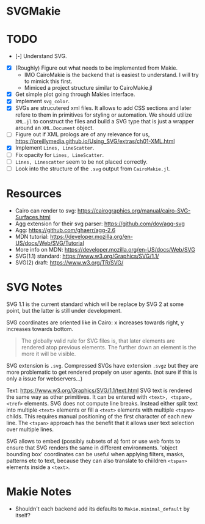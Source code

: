 # SVGMakie

# TODO
- [-] Understand SVG.
- [x] (Roughly) Figure out what needs to be implemented from Makie.
  - IMO CairoMakie is the backend that is easiest to understand. I will try to mimick this first.
  - Mimiced a project structure similar to CairoMakie.jl
- [x] Get simple plot going through Makies interface.
- [x] Implement `svg_color`.
- [x] SVGs are strucutered xml files. It allows to add CSS sections and later refere to them
  in primitives for styling or automation. We should utilize `XML.jl` to construct the files
  and build a SVG type that is just a wrapper around an `XML.Document` object.
- [ ] Figure out if XML prologs are of any relevance for us,
  https://oreillymedia.github.io/Using_SVG/extras/ch01-XML.html
- [x] Implement `Lines, LineScatter`.
- [ ] Fix opacity for `Lines, LineScatter`.
- [ ] `Lines, Linescatter` seem to be not placed correctly.
- [ ] Look into the structure of the `.svg` output from `CairoMakie.jl`.

# Resources

- Cairo can render to svg: https://cairographics.org/manual/cairo-SVG-Surfaces.html
- Agg extension for their svg parser: https://github.com/dov/agg-svg
- Agg: https://github.com/ghaerr/agg-2.6
- MDN tutorial: https://developer.mozilla.org/en-US/docs/Web/SVG/Tutorial
- More info on MDN: https://developer.mozilla.org/en-US/docs/Web/SVG
- SVG(1.1) standard: https://www.w3.org/Graphics/SVG/1.1/
- SVG(2) draft: https://www.w3.org/TR/SVG/

# SVG Notes

SVG 1.1 is the current standard which will be replace by SVG 2 at some point, but the latter
is still under development.

SVG coordinates are oriented like in Cairo: x increases towards right, y increases
towards bottom.

> The globally valid rule for SVG files is, that later elements are rendered atop previous
> elements. The further down an element is the more it will be visible.

SVG extension is `.svg`. Compressed SVGs have extension `.svgz` but they are more problematic
to get rendered propely on user agents. (not sure if this is only a issue for webservers...)

Text: https://www.w3.org/Graphics/SVG/1.1/text.html
SVG text is rendered the same way as other primitives. It can be entered with
`<text>, <tspan>, <tref>` elements. SVG does not compute line breaks.
Instead either split text into multiple `<text>` elements or
fill a `<text>` elements with multiple `<tspan>` childs. This requires manual positioning
of the first character of each new line.
The `<tspan>` approach has the benefit that it allows user text selection over multiple lines.

SVG allows to embed (possibly subsets of a) font or use web fonts to ensure that SVG
renders the same in different environments.
'object bounding box' coordinates can be useful when applying filters, masks, patterns etc
to text, because they can also translate to chiildren `<tspan>` elements inside a `<text>`.

# Makie Notes

- Shouldn't each backend add its defaults to `Makie.minimal_default` by itself?

